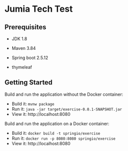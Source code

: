 # Jumia Tech Test

## Prerequisites

* JDK 1.8
* Maven 3.84


* Spring boot 2.5.12
* thymeleaf

## Getting Started

Build and run the application without the Docker container:
* Build it: `mvnw package`
* Run it: `java -jar target/exercise-0.0.1-SNAPSHOT.jar`
* View it: http://localhost:8080

Build and run the application on a Docker container:
* Build it: `docker build -t springio/exercise`
* Run it: `docker run -p 8080:8080 springio/exercise`
* View it: http://localhost:8080